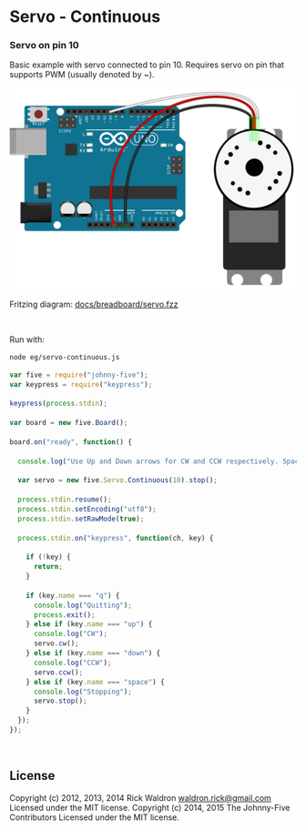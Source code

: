 <!--remove-start-->

# Servo - Continuous

<!--remove-end-->






### Servo on pin 10


Basic example with servo connected to pin 10. Requires servo on pin that supports PWM (usually denoted by ~).


![docs/breadboard/servo.png](breadboard/servo.png)<br>

Fritzing diagram: [docs/breadboard/servo.fzz](breadboard/servo.fzz)

&nbsp;




Run with:
```bash
node eg/servo-continuous.js
```


```javascript
var five = require("johnny-five");
var keypress = require("keypress");

keypress(process.stdin);

var board = new five.Board();

board.on("ready", function() {

  console.log("Use Up and Down arrows for CW and CCW respectively. Space to stop.");

  var servo = new five.Servo.Continuous(10).stop();

  process.stdin.resume();
  process.stdin.setEncoding("utf8");
  process.stdin.setRawMode(true);

  process.stdin.on("keypress", function(ch, key) {

    if (!key) {
      return;
    }

    if (key.name === "q") {
      console.log("Quitting");
      process.exit();
    } else if (key.name === "up") {
      console.log("CW");
      servo.cw();
    } else if (key.name === "down") {
      console.log("CCW");
      servo.ccw();
    } else if (key.name === "space") {
      console.log("Stopping");
      servo.stop();
    }
  });
});

```








&nbsp;

<!--remove-start-->

## License
Copyright (c) 2012, 2013, 2014 Rick Waldron <waldron.rick@gmail.com>
Licensed under the MIT license.
Copyright (c) 2014, 2015 The Johnny-Five Contributors
Licensed under the MIT license.

<!--remove-end-->
